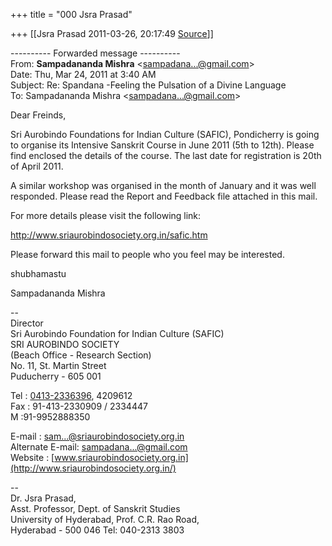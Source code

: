 +++
title = "000 Jsra Prasad"

+++
[[Jsra Prasad	2011-03-26, 20:17:49 [Source](https://groups.google.com/g/bvparishat/c/cF67cXETQ10)]]



  
  

---------- Forwarded message ----------  
From: **Sampadananda Mishra** \<[sampadana...@gmail.com]()\>  
Date: Thu, Mar 24, 2011 at 3:40 AM  
Subject: Re: Spandana -Feeling the Pulsation of a Divine Language  
To: Sampadananda Mishra \<[sampadana...@gmail.com]()\>  
  
  

Dear Freinds,

Sri Aurobindo Foundations for Indian Culture (SAFIC), Pondicherry is going to organise its Intensive Sanskrit Course in June 2011 (5th to 12th). Please find enclosed the details of the course. The last date for registration is 20th of April 2011.



A similar workshop was organised in the month of January and it was well responded. Please read the Report and Feedback file attached in this mail.



For more details please visit the following link:

  
<http://www.sriaurobindosociety.org.in/safic.htm>



Please forward this mail to people who you feel may be interested.



shubhamastu

Sampadananda Mishra

  
  
--  
Director  
Sri Aurobindo Foundation for Indian Culture (SAFIC)  
SRI AUROBINDO SOCIETY  
(Beach Office - Research Section)  
No. 11, St. Martin Street  
Puducherry - 605 001  
  
Tel : [0413-2336396](tel:0413-2336396), 4209612  
Fax : 91-413-2330909 / 2334447  
M  :91-9952888350  
  
E-mail : [sam...@sriaurobindosociety.org.in]()  
Alternate E-mail: [sampadana...@gmail.com]()  
Website : [www.sriaurobindosociety.org.in](http://www.sriaurobindosociety.org.in/)  
  
  
  
  

  
  
  
--  
Dr. Jsra Prasad,  
Asst. Professor, Dept. of Sanskrit Studies  
University of Hyderabad, Prof. C.R. Rao Road,  
Hyderabad - 500 046 Tel: 040-2313 3803  
  

